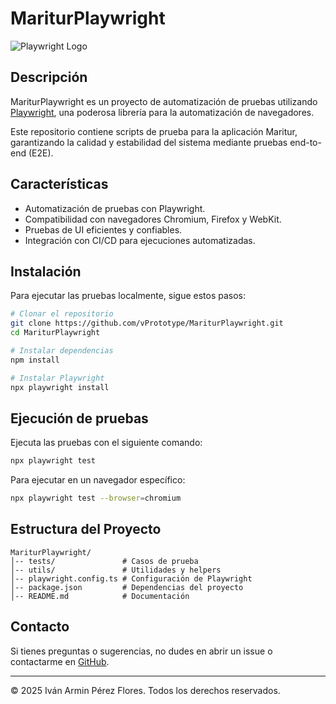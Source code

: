# MariturPlaywright

![Playwright Logo](https://playwright.dev/img/playwright-logo.svg)

## Descripción
MariturPlaywright es un proyecto de automatización de pruebas utilizando [Playwright](https://playwright.dev/), una poderosa librería para la automatización de navegadores.

Este repositorio contiene scripts de prueba para la aplicación Maritur, garantizando la calidad y estabilidad del sistema mediante pruebas end-to-end (E2E).

## Características
- Automatización de pruebas con Playwright.
- Compatibilidad con navegadores Chromium, Firefox y WebKit.
- Pruebas de UI eficientes y confiables.
- Integración con CI/CD para ejecuciones automatizadas.

## Instalación
Para ejecutar las pruebas localmente, sigue estos pasos:

```sh
# Clonar el repositorio
git clone https://github.com/vPrototype/MariturPlaywright.git
cd MariturPlaywright

# Instalar dependencias
npm install

# Instalar Playwright
npx playwright install
```

## Ejecución de pruebas
Ejecuta las pruebas con el siguiente comando:

```sh
npx playwright test
```

Para ejecutar en un navegador específico:

```sh
npx playwright test --browser=chromium
```

## Estructura del Proyecto
```
MariturPlaywright/
│-- tests/               # Casos de prueba
│-- utils/               # Utilidades y helpers
│-- playwright.config.ts # Configuración de Playwright
│-- package.json         # Dependencias del proyecto
│-- README.md            # Documentación
```

## Contacto
Si tienes preguntas o sugerencias, no dudes en abrir un issue o contactarme en [GitHub](https://github.com/vPrototype).

---

© 2025 Iván Armin Pérez Flores. Todos los derechos reservados.

